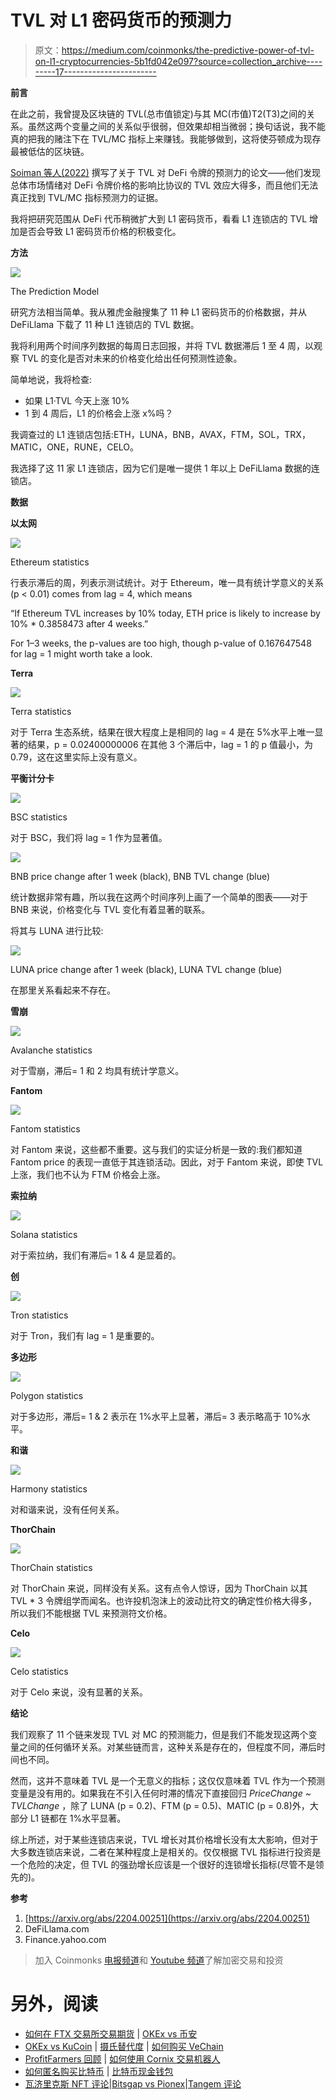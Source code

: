 # TVL 对 L1 密码货币的预测力

> 原文：<https://medium.com/coinmonks/the-predictive-power-of-tvl-on-l1-cryptocurrencies-5b1fd042e097?source=collection_archive---------17----------------------->

**前言**

在此之前，我曾提及区块链的 TVL(总市值锁定)与其 MC(市值)T2(T3)之间的关系。虽然这两个变量之间的关系似乎很弱，但效果却相当微弱；换句话说，我不能真的把我的赌注下在 TVL/MC 指标上来赚钱。我能够做到，这将使芬顿成为现存最被低估的区块链。

[Soiman 等人(2022)](https://arxiv.org/abs/2204.00251) 撰写了关于 TVL 对 DeFi 令牌的预测力的论文——他们发现总体市场情绪对 DeFi 令牌价格的影响比协议的 TVL 效应大得多，而且他们无法真正找到 TVL/MC 指标预测力的证据。

我将把研究范围从 DeFi 代币稍微扩大到 L1 密码货币，看看 L1 连锁店的 TVL 增加是否会导致 L1 密码货币价格的积极变化。

**方法**

![](img/afee5cb10ead8602fae7401aa8ebb444.png)

The Prediction Model

研究方法相当简单。我从雅虎金融搜集了 11 种 L1 密码货币的价格数据，并从 DeFiLlama 下载了 11 种 L1 连锁店的 TVL 数据。

我将利用两个时间序列数据的每周日志回报，并将 TVL 数据滞后 1 至 4 周，以观察 TVL 的变化是否对未来的价格变化给出任何预测性迹象。

简单地说，我将检查:

*   如果 L1·TVL 今天上涨 10%
*   1 到 4 周后，L1 的价格会上涨 x%吗？

我调查过的 L1 连锁店包括:ETH，LUNA，BNB，AVAX，FTM，SOL，TRX，MATIC，ONE，RUNE，CELO。

我选择了这 11 家 L1 连锁店，因为它们是唯一提供 1 年以上 DeFiLlama 数据的连锁店。

**数据**

**以太网**

![](img/422f63f3c4af4f96b74d0f1fab1dd5e1.png)

Ethereum statistics

行表示滞后的周，列表示测试统计。对于 Ethereum，唯一具有统计学意义的关系(p < 0.01) comes from lag = 4, which means

“If Ethereum TVL increases by 10% today, ETH price is likely to increase by 10% * 0.3858473 after 4 weeks.”

For 1–3 weeks, the p-values are too high, though p-value of 0.167647548 for lag = 1 might worth take a look.

**Terra**

![](img/e4028ccb7bf31b4a8c90c9c159308320.png)

Terra statistics

对于 Terra 生态系统，结果在很大程度上是相同的 lag = 4 是在 5%水平上唯一显著的结果，p = 0.02400000006 在其他 3 个滞后中，lag = 1 的 p 值最小，为 0.79，这在这里实际上没有意义。

**平衡计分卡**

![](img/7b4a744776b6d9cec263a52dd5a6e61a.png)

BSC statistics

对于 BSC，我们将 lag = 1 作为显著值。

![](img/5d24bb2da3b8f6f576b9f21d789d31bc.png)

BNB price change after 1 week (black), BNB TVL change (blue)

统计数据非常有趣，所以我在这两个时间序列上画了一个简单的图表——对于 BNB 来说，价格变化与 TVL 变化有着显著的联系。

将其与 LUNA 进行比较:

![](img/60535a58b6099932c9448b2598852acf.png)

LUNA price change after 1 week (black), LUNA TVL change (blue)

在那里关系看起来不存在。

**雪崩**

![](img/9953868f5f3824cba8bb45712139e534.png)

Avalanche statistics

对于雪崩，滞后= 1 和 2 均具有统计学意义。

**Fantom**

![](img/a56d7e450fda06b536a5e54d9dd39d4f.png)

Fantom statistics

对 Fantom 来说，这些都不重要。这与我们的实证分析是一致的:我们都知道 Fantom price 的表现一直低于其连锁活动。因此，对于 Fantom 来说，即使 TVL 上涨，我们也不认为 FTM 价格会上涨。

**索拉纳**

![](img/c1258fa48f0b5eead68be0498455ef0c.png)

Solana statistics

对于索拉纳，我们有滞后= 1 & 4 是显着的。

**创**

![](img/86f9a421fd94f5fea7a14fe480ec4cdd.png)

Tron statistics

对于 Tron，我们有 lag = 1 是重要的。

**多边形**

![](img/bf9c40b3d5773d0ddfc4db02e7ab5bc6.png)

Polygon statistics

对于多边形，滞后= 1 & 2 表示在 1%水平上显著，滞后= 3 表示略高于 10%水平。

**和谐**

![](img/9d73cb1102d33945ad5ba599cb979542.png)

Harmony statistics

对和谐来说，没有任何关系。

**ThorChain**

![](img/6244e59cfdd99dd912f21c1235400484.png)

ThorChain statistics

对 ThorChain 来说，同样没有关系。这有点令人惊讶，因为 ThorChain 以其 TVL * 3 令牌组学而闻名。也许投机泡沫上的波动比符文的确定性价格大得多，所以我们不能根据 TVL 来预测符文价格。

**Celo**

![](img/216b068cde5f62c6eb5a6e4f34f93311.png)

Celo statistics

对于 Celo 来说，没有显著的关系。

**结论**

我们观察了 11 个链来发现 TVL 对 MC 的预测能力，但是我们不能发现这两个变量之间的任何循环关系。对某些链而言，这种关系是存在的，但程度不同，滞后时间也不同。

然而，这并不意味着 TVL 是一个无意义的指标；这仅仅意味着 TVL 作为一个预测变量是没有用的。如果我在不引入任何时滞的情况下直接回归 *PriceChange ~ TVLChange* ，除了 LUNA (p = 0.2)、FTM (p = 0.5)、MATIC (p = 0.8)外，大部分 L1 链都在 1%水平显著。

综上所述，对于某些连锁店来说，TVL 增长对其价格增长没有太大影响，但对于大多数连锁店来说，二者在某种程度上是相关的。仅仅根据 TVL 指标进行投资是一个危险的决定，但 TVL 的强劲增长应该是一个很好的连锁增长指标(尽管不是领先的)。

**参考**

1.  [https://arxiv.org/abs/2204.00251](https://arxiv.org/abs/2204.00251)
2.  DeFiLlama.com
3.  Finance.yahoo.com

> 加入 Coinmonks [电报频道](https://t.me/coincodecap)和 [Youtube 频道](https://www.youtube.com/c/coinmonks/videos)了解加密交易和投资

# 另外，阅读

*   [如何在 FTX 交易所交易期货](https://coincodecap.com/ftx-futures-trading) | [OKEx vs 币安](https://coincodecap.com/okex-vs-binance)
*   [OKEx vs KuCoin](https://coincodecap.com/okex-kucoin) | [摄氏替代度](https://coincodecap.com/celsius-alternatives) | [如何购买 VeChain](https://coincodecap.com/buy-vechain)
*   [ProfitFarmers 回顾](https://coincodecap.com/profitfarmers-review) | [如何使用 Cornix 交易机器人](https://coincodecap.com/cornix-trading-bot)
*   [如何匿名购买比特币](https://coincodecap.com/buy-bitcoin-anonymously) | [比特币现金钱包](https://coincodecap.com/bitcoin-cash-wallets)
*   [瓦济里克斯 NFT 评论](https://coincodecap.com/wazirx-nft-review)|[Bitsgap vs Pionex](https://coincodecap.com/bitsgap-vs-pionex)|[Tangem 评论](https://coincodecap.com/tangem-wallet-review)